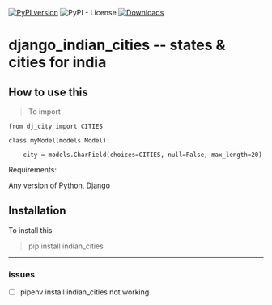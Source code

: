 [![PyPI version](https://badge.fury.io/py/indian-cities.svg)](https://badge.fury.io/py/indian-cities)
![PyPI - License](https://img.shields.io/pypi/l/indian-cities)
[![Downloads](https://pepy.tech/badge/django-indian-cities)](https://pepy.tech/project/django-indian-cities)

# django_indian_cities -- states & cities for india

## How to use this

> To import

```
from dj_city import CITIES

class myModel(models.Model):

    city = models.CharField(choices=CITIES, null=False, max_length=20)

```

Requirements:

Any version of Python, Django

## Installation

To install this

> pip install indian_cities

---

### issues

- [ ] pipenv install indian_cities not working
